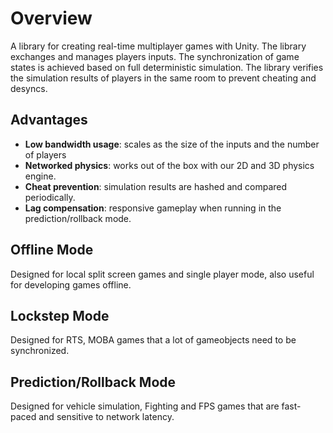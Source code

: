 # **Overview**

A library for creating real-time multiplayer games with Unity. The library exchanges and manages players inputs. The synchronization of game states is achieved based on full deterministic simulation. The library verifies the simulation results of players in the same room to prevent cheating and desyncs.

## **Advantages**

- **Low bandwidth usage**: scales as the size of the inputs and the number of players
- **Networked physics**: works out of the box with our 2D and 3D physics engine.
- **Cheat prevention**: simulation results are hashed and compared periodically.
- **Lag compensation**: responsive gameplay when running in the prediction/rollback mode.

## **Offline Mode**
Designed for local split screen games and single player mode, also useful for developing games offline.

## **Lockstep Mode**
Designed for RTS, MOBA games that a lot of gameobjects need to be synchronized. 

## **Prediction/Rollback Mode**
Designed for vehicle simulation, Fighting and FPS games that are fast-paced and sensitive to network latency.